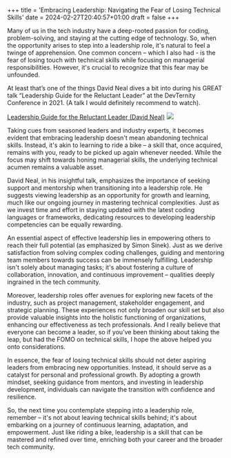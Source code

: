 +++
title = 'Embracing Leadership: Navigating the Fear of Losing Technical Skills'
date = 2024-02-27T20:40:57+01:00
draft = false
+++

Many of us in the tech industry have a deep-rooted passion for coding, problem-solving, and staying at the cutting edge of technology. So, when the opportunity arises to step into a leadership role, it's natural to feel a twinge of apprehension. One common concern – which I also had - is the fear of losing touch with technical skills while focusing on managerial responsibilities. However, it's crucial to recognize that this fear may be unfounded.

At least that’s one of the things David Neal dives a bit into during his GREAT talk “Leadership Guide for the Reluctant Leader” at the DevTernity Conference in 2021. (A talk I would definitely recommend to watch).

[Leadership Guide for the Reluctant Leader (David Neal)](https://www.youtube.com/watch?v=3PcL8UkorEg&t=524s/ "Leadership Guide for the Reluctant Leader (David Neal)")
![](/images/screenshot-leadership-for-the-reluctant-manager.png)

Taking cues from seasoned leaders and industry experts, it becomes evident that embracing leadership doesn't mean abandoning technical skills. Instead, it's akin to learning to ride a bike – a skill that, once acquired, remains with you, ready to be picked up again whenever needed. While the focus may shift towards honing managerial skills, the underlying technical acumen remains a valuable asset.

David Neal, in his insightful talk, emphasizes the importance of seeking support and mentorship when transitioning into a leadership role. He suggests viewing leadership as an opportunity for growth and learning, much like our ongoing journey in mastering technical complexities. Just as we invest time and effort in staying updated with the latest coding languages or frameworks, dedicating resources to developing leadership competencies can be equally rewarding.

An essential aspect of effective leadership lies in empowering others to reach their full potential (as emphasized by Simon Sinek). Just as we derive satisfaction from solving complex coding challenges, guiding and mentoring team members towards success can be immensely fulfilling. Leadership isn't solely about managing tasks; it's about fostering a culture of collaboration, innovation, and continuous improvement – qualities deeply ingrained in the tech community.

Moreover, leadership roles offer avenues for exploring new facets of the industry, such as project management, stakeholder engagement, and strategic planning. These experiences not only broaden our skill set but also provide valuable insights into the holistic functioning of organizations, enhancing our effectiveness as tech professionals. 
And I really believe that everyone can become a leader, so if you’ve been thinking about taking the leap, but had the FOMO on technical skills, I hope the above helped you onto considerations.

In essence, the fear of losing technical skills should not deter aspiring leaders from embracing new opportunities. Instead, it should serve as a catalyst for personal and professional growth. By adopting a growth mindset, seeking guidance from mentors, and investing in leadership development, individuals can navigate the transition with confidence and resilience.

So, the next time you contemplate stepping into a leadership role, remember – it's not about leaving technical skills behind; it's about embarking on a journey of continuous learning, adaptation, and empowerment. Just like riding a bike, leadership is a skill that can be mastered and refined over time, enriching both your career and the broader tech community.
